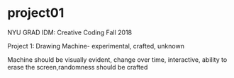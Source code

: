 # project01

NYU GRAD IDM: Creative Coding Fall 2018

Project 1: Drawing Machine- experimental, crafted, unknown

Machine should be visually evident, change over time, interactive, ability to erase the screen,randomness should be crafted


